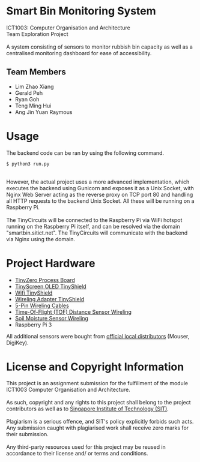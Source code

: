 # Smart Bin Monitoring System
ICT1003: Computer Organisation and Architecture
<br />
Team Exploration Project
<br /><br />
A system consisting of sensors to monitor rubbish bin capacity as well as a centralised monitoring dashboard for ease of accessibility.

## Team Members
- Lim Zhao Xiang
- Gerald Peh
- Ryan Goh
- Teng Ming Hui
- Ang Jin Yuan Raymous

# Usage
The backend code can be ran by using the following command.
```bash
$ python3 run.py
```
<br />
However, the actual project uses a more advanced implementation, which executes the backend using Gunicorn and exposes it as a Unix Socket, with Nginx Web Server acting as the reverse proxy on TCP port 80 and handling all HTTP requests to the backend Unix Socket. All these will be running on a Raspberry Pi.
<br /><br />
The TinyCircuits will be connected to the Raspberry Pi via WiFi hotspot running on the Raspberry Pi itself, and can be resolved via the domain "smartbin.sitict.net".
The TinyCircuits will communicate with the backend via Nginx using the domain.

# Project Hardware
- [TinyZero Process Board](https://tinycircuits.com/collections/processors/products/tinyzero-processor)
- [TinyScreen OLED TinyShield](https://tinycircuits.com/collections/leds-displays/products/tinyscreen)
- [Wifi TinyShield](https://tinycircuits.com/collections/communication/products/wifi-tinyshield-atwinc1500)
- [Wireling Adapter TinyShield](https://tinycircuits.com/collections/wireling-processors/products/wireling-adapter-tinyshield)
- [5-Pin Wireling Cables](https://tinycircuits.com/collections/wireling-accessories/products/5-pin-extension-cable)
- [Time-Of-Flight (TOF) Distance Sensor Wireling](https://tinycircuits.com/collections/wireling-sensors/products/tof-distance-sensor-wireling-vl53l0x)
- [Soil Moisture Sensor Wireling](https://tinycircuits.com/collections/wireling-sensors/products/moisture-sensor-wireling)
- Raspberry Pi 3

All additional sensors were bought from [official local distributors](https://tinycircuits.com/pages/https-tinycircuits-com-pages-our-distributors) (Mouser, DigiKey). 

# License and Copyright Information
This project is an assignment submission for the fulfillment of the module ICT1003 Computer Organisation and Architecture.
<br /><br />
As such, copyright and any rights to this project shall belong to the project contributors as well as to [Singapore Institute of Technology (SIT)](https://www.singaporetech.edu.sg/).
<br /><br />
Plagiarism is a serious offence, and SIT's policy explicitly forbids such acts. Any submission caught with plagiarised work shall receive zero marks for their submission.
<br /><br />
Any third-party resources used for this project may be reused in accordance to their license and/ or terms and conditions.
